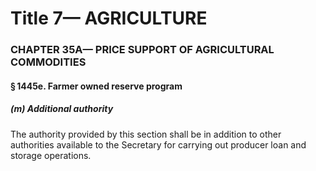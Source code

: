 
# Title 7— AGRICULTURE
### CHAPTER 35A— PRICE SUPPORT OF AGRICULTURAL COMMODITIES
#### § 1445e. Farmer owned reserve program
##### (m) Additional authority

The authority provided by this section shall be in addition to other authorities available to the Secretary for carrying out producer loan and storage operations.
